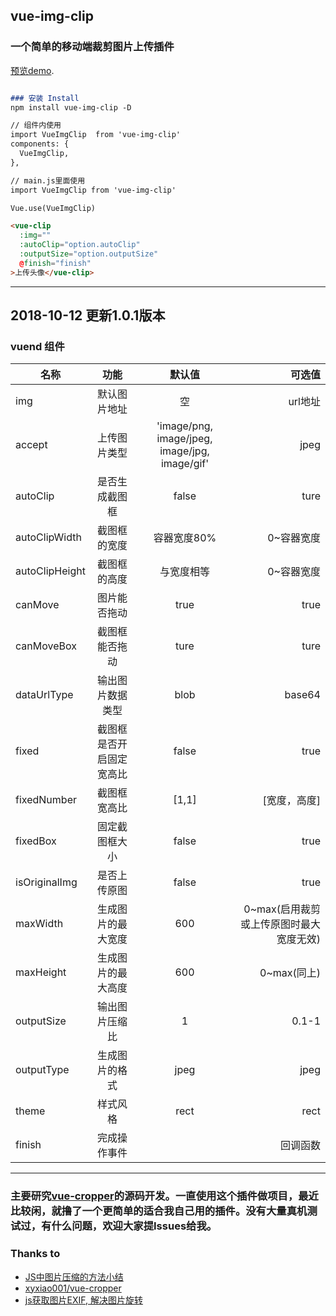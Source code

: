 ## vue-img-clip
### 一个简单的移动端裁剪图片上传插件

[预览demo](https://skinsty.github.io/vue-img-clip/docs/#/).

```markdown

### 安装 Install
npm install vue-img-clip -D

// 组件内使用
import VueImgClip  from 'vue-img-clip'
components: {
  VueImgClip,
},

// main.js里面使用
import VueImgClip from 'vue-img-clip'

Vue.use(VueImgClip)

```
```markdown
<vue-clip
  :img=""
  :autoClip="option.autoClip"
  :outputSize="option.outputSize"
  @finish="finish"
>上传头像</vue-clip>

```

*****
## 2018-10-12 更新1.0.1版本
### vuend 组件

名称|功能|默认值|可选值
---|:--:|:--:|---:
img|默认图片地址|空|url地址||base64||blob
accept|上传图片类型|'image/png, image/jpeg, image/jpg, image/gif'|jpeg||png||gif等
autoClip|是否生成截图框|false|ture||false
autoClipWidth|截图框的宽度|容器宽度80%|0~容器宽度
autoClipHeight|截图框的高度|与宽度相等|0~容器宽度
canMove|图片能否拖动|true|true||fasle
canMoveBox|截图框能否拖动|ture|ture||false
dataUrlType|输出图片数据类型|blob|base64||blob
fixed|截图框是否开启固定宽高比|false|true||false(若设置的宽高比例与宽高比不匹配，则按照宽高比计算高度)
fixedNumber|截图框宽高比|[1,1]|[宽度，高度]
fixedBox|固定截图框大小|false|true||false
isOriginalImg|是否上传原图|false|true||false（启用裁剪时无效）
maxWidth|生成图片的最大宽度|600|0~max(启用裁剪或上传原图时最大宽度无效)
maxHeight|生成图片的最大高度|600|0~max(同上)
outputSize|输出图片压缩比|1|0.1-1
outputType|生成图片的格式|jpeg|jpeg||png||webp
theme|样式风格|rect|rect||circle
finish|完成操作事件||回调函数
****

### 主要研究[vue-cropper](https://github.com/xyxiao001/vue-cropper)的源码开发。一直使用这个插件做项目，最近比较闲，就撸了一个更简单的适合我自己用的插件。没有大量真机测试过，有什么问题，欢迎大家提Issues给我。
### Thanks to
- [JS中图片压缩的方法小结](https://www.jb51.net/article/128189.htm)
- [xyxiao001/vue-cropper](https://github.com/xyxiao001/vue-cropper)
- [js获取图片EXIF, 解决图片旋转](https://www.cnblogs.com/suyuanli/p/8168407.html)
